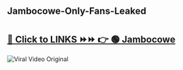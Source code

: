 
 ## Jambocowe-Only-Fans-Leaked

# <h2><a href="https://clipsfans.com/Jambocowe&ref=git">🔗 Click to LINKS ⏩⏩ 👉 🟢 Jambocowe </a></h2>

<a href="https://clipsfans.com/Jambocowe&ref=git" rel="nofollow" data-target="animated-image.originalLink"><img src="https://i.ibb.co.com/xMMVF88/686577567.gif" alt="Viral Video Original" style="max-width: 100%; display: inline-block;" data-target="animated-image.originalImage"></a>
